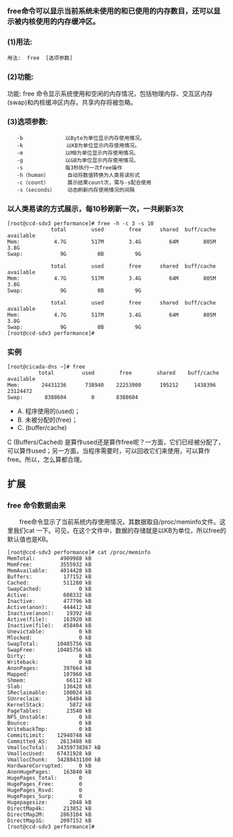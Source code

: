
###  free命令可以显示当前系统未使用的和已使用的内存数目，还可以显示被内核使用的内存缓冲区。


###  (1)用法:

  	用法:  free  [选项参数]



###  (2)功能:

  功能:  free 命令显示系统使用和空闲的内存情况，包括物理内存、交互区内存(swap)和内核缓冲区内存。共享内存将被忽略。



###  (3)选项参数:

	   -b 　　　　　　　 以Byte为单位显示内存使用情况。 
	   -k 　 　　       以KB为单位显示内存使用情况。
	   -m  　　　　　　　以MB为单位显示内存使用情况。 
	   -g 　　　　　　　 以GB为单位显示内存使用情况。 
	   -s　　　　　　　  每3秒执行一次free操作
	   -h（human）      自动将数值转换为人类易读形式 
	   -c（count）      展示结果count次，需与-s配合使用
       -s（seconds）    动态刷新内存使用情况的间隔 

### 以人类易读的方式展示，每10秒刷新一次，一共刷新3次
		          

	[root@ccd-sdv3 performance]# free -h -c 3 -s 10
	              total        used        free      shared  buff/cache   available
	Mem:           4.7G        517M        3.4G         64M        805M        3.8G
	Swap:            9G          0B          9G
	
	              total        used        free      shared  buff/cache   available
	Mem:           4.7G        517M        3.4G         64M        805M        3.8G
	Swap:            9G          0B          9G
	
	              total        used        free      shared  buff/cache   available
	Mem:           4.7G        517M        3.4G         64M        805M        3.8G
	Swap:            9G          0B          9G
	[root@ccd-sdv3 performance]#


### 实例      

	[root@cicada-dns ~]# free      
	          total         used        free        shared    buff/cache   available      
	Mem:       24431236      738940    22253900      195212     1438396    23124472      
	Swap:       8388604        0       8388604

- A.  程序使用的(used)；
- B. 未被分配的(free)；
- C. (buffer/cache)


C (Buffers/Cached) 是算作used还是算作free呢？一方面，它们已经被分配了，可以算作used；另一方面，当程序需要时，可以回收它们来使用，可以算作free。所以，怎么算都合理。


##  扩展

### free 命令数据由来

  free命令显示了当前系统内存使用情况，其数据取自/proc/meminfo文件。这里我们cat 一下。可见，在这个文件中，数据的存储就是以KB为单位，所以free的默认值也是KB。 

	
	[root@ccd-sdv3 performance]# cat /proc/meminfo
	MemTotal:        4909988 kB
	MemFree:         3555932 kB
	MemAvailable:    4014428 kB
	Buffers:          177152 kB
	Cached:           511280 kB
	SwapCached:            0 kB
	Active:           608332 kB
	Inactive:         477796 kB
	Active(anon):     444412 kB
	Inactive(anon):    19392 kB
	Active(file):     163920 kB
	Inactive(file):   458404 kB
	Unevictable:           0 kB
	Mlocked:               0 kB
	SwapTotal:      10485756 kB
	SwapFree:       10485756 kB
	Dirty:                 8 kB
	Writeback:             0 kB
	AnonPages:        397664 kB
	Mapped:           107960 kB
	Shmem:             66112 kB
	Slab:             136428 kB
	SReclaimable:     100024 kB
	SUnreclaim:        36404 kB
	KernelStack:        5872 kB
	PageTables:        23540 kB
	NFS_Unstable:          0 kB
	Bounce:                0 kB
	WritebackTmp:          0 kB
	CommitLimit:    12940748 kB
	Committed_AS:    2613488 kB
	VmallocTotal:   34359738367 kB
	VmallocUsed:    67431928 kB
	VmallocChunk:   34288431100 kB
	HardwareCorrupted:     0 kB
	AnonHugePages:    163840 kB
	HugePages_Total:       0
	HugePages_Free:        0
	HugePages_Rsvd:        0
	HugePages_Surp:        0
	Hugepagesize:       2048 kB
	DirectMap4k:      213852 kB
	DirectMap2M:     2863104 kB
	DirectMap1G:     2097152 kB
	[root@ccd-sdv3 performance]#
